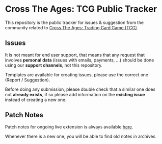 # Cross The Ages: TCG Public Tracker

This repository is the public tracker for issues & suggestion from the community related to [Cross The Ages: Trading Card Game (TCG)](https://www.crosstheages.com).

## Issues

It is not meant for end user support, that means that any request that involves **personal data** (issues with emails, payments, ...) should be done using our **support channels**, not this repository.

Templates are available for creating issues, please use the correct one (Report / Suggestion).

Before doing any submission, please double check that a similar one does not **already exists**, if so please add information on the **existing issue** instead of creating a new one.

## Patch Notes

Patch notes for ongoing live extension is always available [here](./patch-notes.md).

Whenever there is a new one, you will be able to find old notes in archives.
